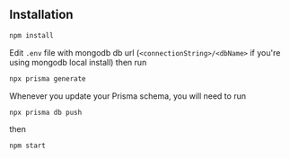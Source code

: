 ## Installation
```bash
npm install
```
Edit `.env` file with mongodb db url (`<connectionString>/<dbName>` if you're using mongodb local install)
then run
```bash
npx prisma generate
```

Whenever you update your Prisma schema, you will need to run
 ```bash
 npx prisma db push
 ```

 then 
 ```bash
 npm start
 ```